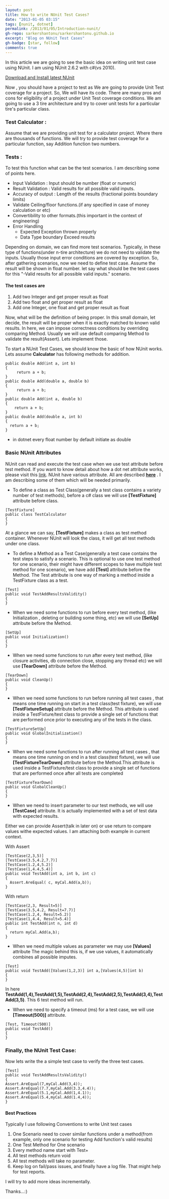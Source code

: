 ```yaml
---
layout: post
title: How to write NUnit Test Cases?
date: "2013-01-05 03:15"
tags: [nunit, dotnet]
permalink: /2013/01/05/Introduction-nunit/
gh-repo: sarkershantonu/sarkershantonu.github.io
excerpt: "Blog on NUnit Test Cases"
gh-badge: [star, follow]
comments: true
---
```

In this article we are going to see the basic idea on writing unit test case using NUnit. I am using NUnit 2.6.2 with c#(vs 2010).

[Download and Install latest NUnit](https://nunit.org/)

Now , you should have a project to test as We are going to provide Unit Test coverage for a project. So, We will have its code. There are many pros and cons for eligibility of a project under Unit Test coverage conditions. We am going to use a 3 tire architecture and try to cover unit tests for a particular tire's particular class.

### Test Calculator : 
Assume that we are providing unit test for a calculator project. Where there are thousands of functions. We will try to provide test coverage for a particular function, say Addition function two numbers. 

### Tests : 
To test this function what can be the test scenarios. I am describing some of points here.
- Input Validation : Input should be number (float or numeric)
- Result Validation : Valid results for all possible valid inputs. 
- Accuracy of output : Length of the results (fractional points boundary limits)
- Validate Ceiling/floor functions.(if any specified in case of money calculation or etc)
- Convertibility to other formats.(this important in the context of engineering)
- Error Handling
    - Expected Exception thrown properly
    - Data Type boundary Exceed results

Depending on domain, we can find more test scenarios. Typically, in these type of functions(under n-tire architecture) we do not need to validate the inputs. Usually those input error conditions are covered by exception. So, after gathering scenarios, now we need to define test case. Assume the result will be shown in float number.
let say  what should be the test cases for this "-Valid results for all possible valid inputs." scenario. 

#### The test cases are 
1. Add two Integer and get proper result as float
2. Add two float and get proper result as float
3. Add one Integer, one float and get proper result as float

Now, what will be the definition of being proper. In this small domain, let decide, the result will be proper when it is exactly matched to known valid results. In here, we can impose correctness conditions by overriding comparing Method. Usually we will use default comparing Method to validate the result(Assert). Lets implement those.

To start a NUnit Test Cases, we should know the basic of how NUnit works. Lets assume **Calculator** has following methods for addition. 

```
public double Add(int a, int b)
{
     return a + b;
}
public double Add(double a, double b)
{
     return a + b;
}
public double Add(int a, double b)
{
    return a + b;
}
public double Add(double a, int b)
{
  return a + b;
}
```

- in dotnet every float number by default initiate as double

### Basic NUnit Attributes 
NUnit can read and execute the test case when we use test attribute before test method. If you want to know detail about how a dot net attribute works, please visit this [link](https://docs.microsoft.com/en-us/dotnet/csharp/programming-guide/concepts/attributes/). NUnit have various attribute. All are described [**here**](http://www.nunit.org/index.php?p=attributes&r=2.6.2) . I am describing some of them which will be needed primarily.
- To define a class as Test Class(generally a test class contains a variety number of test methods), before a c# class we will use **[TestFixture]** attribute before class. 

```
[TestFixture]
public class TestCalculator
{
}
```

At a glance we can say, **[TestFixture]** makes a class as test method container. Whenever NUnit will look the class, it will get all test methods under one class.

- To define a Method as a Test Case(generally a test case contains the test steps to satisfy a scenario. This is optional to use one test method for one scenario, their might have different scopes to have multiple test method for one scenario),  we have add **[Test]** attribute before the Method. The Test attribute is one way of marking a method inside a TestFixture class as a test.

```
[Test]
public void TestAddResultsValidity()
{
}
```

- When we need some functions to run before every test method, (like Initialization  , deleting or building some thing, etc) we will use **[SetUp]** attribute before the Method.

```
[SetUp]
public void Initialization()
{
}
```

- When we need some functions to run after every test method, (like closure activities, db connection close, stopping any thread etc) we will use **[TearDown]** attribute before the Method.

```
[TearDown]
public void CleanUp()
{
}
```

- When we need some functions to run before running all test cases , that means one time running on start in a test class(test fixture), we will use **[TestFixtureSetup]** attribute before the Method. This attribute is used inside a TestFixture/test class to provide a single set of functions that are performed once prior to executing any of the tests in the class.

```
[TestFixtureSetUp]
public void GlobalInitialization()
{
}
```

- When we need some functions to run after running all test cases , that means one time running on end in a test class(test fixture), we will use **[TestFixtureTearDown]** attribute before the Method.This attribute is used inside a TestFixture/test class to provide a single set of functions that are performed once after all tests are completed

```
[TestFixtureTearDown]
public void GlobalCleanUp()
{
}
```

- When we need to insert parameter to our test methods, we will use **[TestCase]** attribute. It is actually implemented with a set of test data with expected results.

Either we can provide Assert(talk in later on) or use return to compare values withe expected values. I am attaching both example in current context. 

With Assert

```
[TestCase(2,3,5)]
[TestCase(3.5,4.2,7.7)]
[TestCase(1.2,4,5.2)]
[TestCase(1,4.4,5.4)]
public void TestAdd(int a, int b, int c)
{
  Assert.AreEqual( c, myCal.Add(a,b));
}
```

With return

```
[TestCase(2,3, Result=5)]
[TestCase(3.5,4.2, Result=7.7)]
[TestCase(1.2,4, Result=5.2)]
[TestCase(1,4.4, Result=5.4)]
public int TestAdd(int n, int d)
{
  return myCal.Add(a,b);
}
```

- When we need multiple values as parameter we may use **[Values]** attribute  The magic behind this is, if we use values, it automatically combines all possible imputes.

```
[Test]
public void TestAdd([Values(1,2,3)] int a,[Values(4,5)]int b)
{
}
```

In here **TestAdd(1,4),TestAdd(1,5),TestAdd(2,4),TestAdd(2,5),TestAdd(3,4),TestAdd(3,5)**. This 6 test method will run.


- When we need to specify a timeout (ms) for a test case, we will use **[Timeout(500)]** attribute.

```
[Test, Timeout(500)]
public void TestAdd()
{
}
```

### Finally, the NUnit Test Case: 
Now lets write the a simple test case to verify the three test cases. 

```
[Test]
public void TestAddResultsValidity()
{
Assert.AreEqual(7,myCal.Add(3,4));
Assert.AreEqual(7.7,myCal.Add(3.3,4.4));
Assert.AreEqual(5.1,myCal.Add(1,4.1));
Assert.AreEqual(5.4,myCal.Add(1.4,4));
}
```

#### Best Practices
Typically I use following Conventions to write Unit test cases
1. One Scenario need to cover similar functions under a method(from example, only one  scenario for testing Add function's valid results)
2. One Test Method for One scenario
3. Every method name start with Test+
4. All test methods return void
5. All test methods will take no parameter.
6. Keep log on fail/pass issues, and finally have a log file. That might help for test reports.

I will try to add more ideas incrementally. 


Thanks...:)